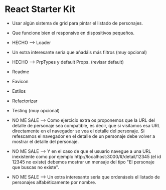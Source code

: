 # React Starter Kit

- Usar algún sistema de grid para pintar el listado de personajes.
- Que funcione bien el responsive en dispositivos pequeños.
- HECHO --> Loader

- Un extra interesante sería que añadáis más filtros (muy opcional)
- HECHO --> PrpTypes y default Props. (revisar default)
- Readme
- Favicon
- Estilos
- Refactorizar
- Testing (muy opcional)

- NO ME SALE --> Como ejercicio extra os proponemos que la URL del detalle de personaje sea compatible, es decir, que si visitamos esa URL directamente en el navegador se vea el detalle del personaje. Si refescamos el navegador en el detalle de un personaje debe volver a mostrar el detalle del personaje.
- NO ME SALE --> Y en el caso de que el usuario navegue a una URL inexistente como por ejemplo http://localhost:3000/#/detail/12345 (el id 12345 no existe) debemos mostrar un mensaje del tipo "El personaje que buscas no existe".
- NO ME SALE --> Un extra interesante sería que ordenáseis el listado de personajes alfabéticamente por nombre.